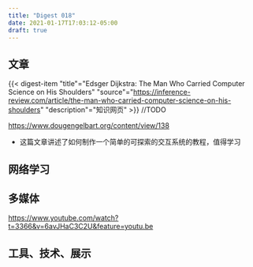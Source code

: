 ```yaml
---
title: "Digest 018"
date: 2021-01-17T17:03:12-05:00
draft: true
---
```


## 文章

{{< digest-item "title"="Edsger Dijkstra: The Man Who Carried Computer Science on His Shoulders" "source"="https://inference-review.com/article/the-man-who-carried-computer-science-on-his-shoulders" "description"="知识网页" >}}
//TODO


https://www.dougengelbart.org/content/view/138
- 这篇文章讲述了如何制作一个简单的可探索的交互系统的教程，值得学习


## 网络学习

## 多媒体
https://www.youtube.com/watch?t=3366&v=6avJHaC3C2U&feature=youtu.be

## 工具、技术、展示
